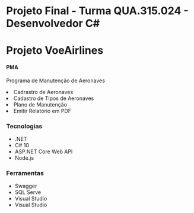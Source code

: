 # Projeto Final - Turma QUA.315.024 - Desenvolvedor C#
<h1 aling="center">Projeto VoeAirlines</h1>

<h4>PMA</h4>
<p> Programa de Manutenção de Aeronaves</p

<ul>

<li> Cadrastro de Aeronaves</li>
<li> Cadastro de Tipos de Aeronaves</li>
<li> Plano de Manutenção</li>
<li> Emitir Relatório em PDF</li>

</ul>

<h3> Tecnologias </h3>

<ul>
<li>.NET</li>
<li>C# 10</li>
<li> ASP.NET Core Web API</li>
<li> Node.js </li>

</ul>

<h3> Ferramentas</h3>

<ul>
<li> Swagger</li>
<li> SQL Serve</li>
<li> Visual Studio</li>
<li> Visual Studio</li>

</ul>